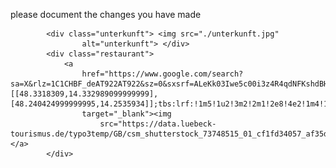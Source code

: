 please document the changes you have made

<div class="oeffis"><a href="https://services.linzag.at/efa/"><i class="fas fa-bus"></i></a>
            </div>
            
            <div class="unterkunft"> <img src="./unterkunft.jpg"
                    alt="unterkunft"> </div>
            <div class="restaurant">
                <a
                    href="https://www.google.com/search?sa=X&rlz=1C1CHBF_deAT922AT922&sz=0&sxsrf=ALeKk03Iwe5c00i3z4R4qdNFKshdBHbQUw:1603364125362&q=top+10+restaurants+linz&npsic=0&rflfq=1&rldoc=1&rlha=0&rllag=48297179,14297254,1139&tbm=lcl&ved=2ahUKEwia4YzphMjsAhUJmBQKHQwsANgQjGp6BAgCEE8&biw=1536&bih=722#rlfi=hd:;si:;mv:[[48.3318309,14.332989099999999],[48.240424999999995,14.2535934]];tbs:lrf:!1m5!1u2!3m2!2m1!2e8!4e2!1m4!1u3!2m2!3m1!1e1!1m4!1u2!2m2!2m1!1e1!2m1!1e2!2m1!1e3!3sCg8SDXJhdGluZ19maWx0ZXIgAQ,lf:1,lf_ui:9"
                    target="_blank"><img
                        src="https://data.luebeck-tourismus.de/typo3temp/GB/csm_shutterstock_73748515_01_cf1fd34057_af35d8c8f6.jpg"></a>
            </div>